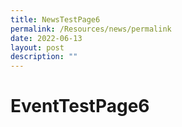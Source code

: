 ```yaml
---
title: NewsTestPage6
permalink: /Resources/news/permalink
date: 2022-06-13
layout: post
description: ""
---
```


# EventTestPage6